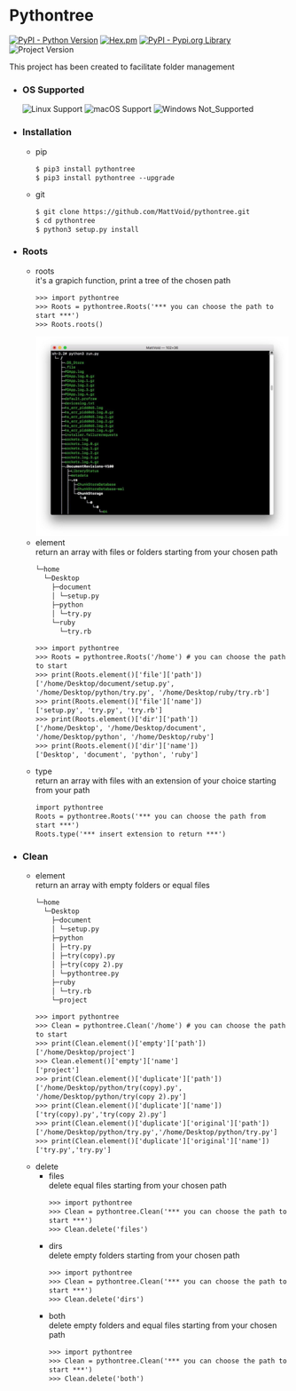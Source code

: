 # Pythontree

[![PyPI - Python Version](https://img.shields.io/badge/Python->=_3.4-blue.svg)](https://www.python.org/)
[![Hex.pm](https://img.shields.io/badge/license-Apache_2.0-blue.svg)](https://github.com/MattVoid/pythontree/blob/master/LICENSE.md)
[![PyPI - Pypi.org Library](https://img.shields.io/badge/pypi-pythontree-brightgreen.svg)](https://pypi.org/search/?q=pythontree)
![Project Version](https://img.shields.io/badge/version-1.5-lightgrey.svg)
	

This project has been created to facilitate folder management

* ### OS Supported ###

	![Linux Support](https://img.shields.io/badge/Linux-Support-brightgreen.svg)
	![macOS Support](https://img.shields.io/badge/macOS-Support-brightgreen.svg) 
	![Windows Not_Supported](https://img.shields.io/badge/Windows-Not_Supported-red.svg)

* ### Installation ###
	* pip
		```
		$ pip3 install pythontree
		$ pip3 install pythontree --upgrade
		```
	* git
		```
		$ git clone https://github.com/MattVoid/pythontree.git
		$ cd pythontree
		$ python3 setup.py install
		```
* ### Roots ###
	* roots </br>
		it's a grapich function, print a tree of the chosen path
		```
		>>> import pythontree
		>>> Roots = pythontree.Roots('*** you can choose the path to start ***')
		>>> Roots.roots()
		```
		![Alt text](https://raw.githubusercontent.com/MattVoid/pythontree/master/img/roots.jpg?raw=true)
	* element </br>
		return an array with files or folders starting from your chosen path
		```
		└─home
		  └─Desktop
		    ├─document
		    │ └─setup.py
		    ├─python
		    │ └─try.py
		    └─ruby
		      └─try.rb
		```
		```
		>>> import pythontree
		>>> Roots = pythontree.Roots('/home') # you can choose the path to start
		>>> print(Roots.element()['file']['path'])
		['/home/Desktop/document/setup.py', '/home/Desktop/python/try.py', '/home/Desktop/ruby/try.rb']
		>>> print(Roots.element()['file']['name'])
		['setup.py', 'try.py', 'try.rb']
		>>> print(Roots.element()['dir']['path'])
		['/home/Desktop', '/home/Desktop/document', '/home/Desktop/python', '/home/Desktop/ruby']
		>>> print(Roots.element()['dir']['name'])
		['Desktop', 'document', 'python', 'ruby']
		```
	* type </br>
		return an array with files with an extension of your choice starting from your path
		```
		import pythontree
		Roots = pythontree.Roots('*** you can choose the path from start ***')
		Roots.type('*** insert extension to return ***')
		```
* ### Clean ###
  	* element </br>
		return an array with empty folders or equal files
		```
		└─home
		  └─Desktop
		    ├─document
		    │ └─setup.py
		    ├─python
		    │ ├─try.py
		    │ ├─try(copy).py
		    │ ├─try(copy 2).py
		    │ └─pythontree.py
		    ├─ruby
		    │ └─try.rb
		    └─project
		```
		```
		>>> import pythontree
		>>> Clean = pythontree.Clean('/home') # you can choose the path to start
		>>> print(Clean.element()['empty']['path'])
		['/home/Desktop/project']
		>>> Clean.element()['empty']['name']
		['project']
		>>> print(Clean.element()['duplicate']['path'])
		['/home/Desktop/python/try(copy).py', '/home/Desktop/python/try(copy 2).py']
		>>> print(Clean.element()['duplicate']['name'])
		['try(copy).py','try(copy 2).py']
		>>> print(Clean.element()['duplicate']['original']['path'])
		['/home/Desktop/python/try.py','/home/Desktop/python/try.py']
		>>> print(Clean.element()['duplicate']['original']['name'])
		['try.py','try.py']
		```
	* delete
		* files </br>
			delete equal files starting from your chosen path
			```
			>>> import pythontree
			>>> Clean = pythontree.Clean('*** you can choose the path to start ***')
			>>> Clean.delete('files')
			```
		* dirs </br>
			delete empty folders starting from your chosen path
			```
			>>> import pythontree
			>>> Clean = pythontree.Clean('*** you can choose the path to start ***')
			>>> Clean.delete('dirs')
			```
		* both </br>
			delete empty folders and equal files starting from your chosen path
			```
			>>> import pythontree
			>>> Clean = pythontree.Clean('*** you can choose the path to start ***')
			>>> Clean.delete('both')
			```
